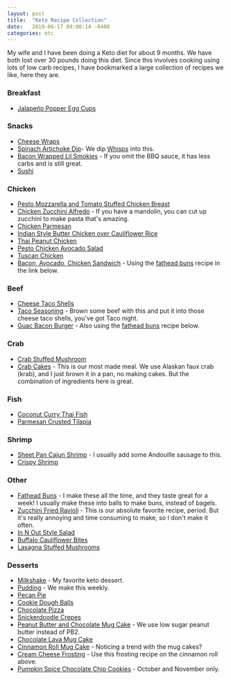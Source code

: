 ```yaml
---
layout: post
title:  "Keto Recipe Collection"
date:   2019-06-17 09:00:14 -0400
categories: etc
---
```


My wife and I have been doing a Keto diet for about 9 months. We have both lost over 30 pounds doing this diet. Since this involves cooking using lots of low carb recipes, I have bookmarked a large collection of recipes we like, here they are.

### Breakfast
* [Jalapeño Popper Egg Cups](https://www.ruled.me/jalapeno-popper-egg-cups/)


### Snacks
* [Cheese Wraps](https://www.isavea2z.com/no-carb-cheese-wrap-folios-copycat-recipe/)
* [Spinach Artichoke Dip](https://www.wholesomeyum.com/recipes/8-ingredient-spinach-artichoke-dip-low-carb-gluten-free/)- We dip [Whisps](https://amzn.to/2KVZHVX) into this.
* [Bacon Wrapped Lil Smokies](https://www.ruled.me/bbq-bacon-wrapped-smokies/) - If you omit the BBQ sauce, it has less carbs and is still great.
* [Sushi](https://www.wholesomeyum.com/recipes/keto-low-carb-sushi-rolls-recipe-healthy/)

### Chicken
* [Pesto Mozzarella and Tomato Stuffed Chicken Breast](https://laughingspatula.com/pesto-mozzarella-and-tomato-stuffed-chicken-breasts/#wprm-recipe-container-5260)
* [Chicken Zucchini Alfredo](https://www.delish.com/cooking/recipe-ideas/recipes/a51442/chicken-zucchini-alfredo-recipe/) - If you have a mandolin, you can cut up zucchini to make pasta that's amazing.
* [Chicken Parmesan](https://www.reddit.com/r/ketorecipes/comments/b7uso3/keto_chicken_parm/)
* [Indian Style Butter Chicken over Cauliflower Rice](https://www.reddit.com/r/ketorecipes/comments/aktsqw/the_best_keto_butter_chicken_over_cauliflower/)
* [Thai Peanut Chicken](https://www.reddit.com/r/ketorecipes/comments/bnxnwj/spicy_thai_peanut_chicken/)
* [Pesto Chicken Avocado Salad](https://www.savorylotus.com/pesto-chicken-avocado-salad/)
* [Tuscan Chicken](https://www.reddit.com/r/ketorecipes/comments/a4g6iw/creamy_tuscan_chicken_with_roasted_asparagus/)
* [Bacon, Avocado, Chicken Sandwich](https://www.reddit.com/r/ketorecipes/comments/9ag2pw/bacon_avocado_and_chicken_sandwich/?st=JLB65CHQ&sh=24d06f0a) - Using the [fathead buns](https://www.reddit.com/r/GifRecipes/comments/9scjzq/lowcarb_keto_bagels_fathead_dough/e8nph5x/ ) recipe in the link below.


### Beef
* [Cheese Taco Shells](https://www.delish.com/cooking/recipe-ideas/recipes/a52731/cheese-taco-shells-recipe/)
* [Taco Seasoning](https://www.lowcarbmaven.com/low-carb-taco-seasoning-keto-gluten-free/) - Brown some beef with this and put it into those cheese taco shells, you've got Taco night.
* [Guac Bacon Burger](https://www.reddit.com/r/ketorecipes/comments/9h93rf/guacamole_bacon_burger_on_cheesebuns/) - Also using the [fathead buns](https://www.reddit.com/r/GifRecipes/comments/9scjzq/lowcarb_keto_bagels_fathead_dough/e8nph5x/) recipe below.


### Crab
* [Crab Stuffed Mushroom](https://www.savorytooth.com/crab-stuffed-mushrooms/)
* [Crab Cakes](https://lowcarbyum.com/keto-crab-cakes/) - This is our most made meal. We use Alaskan faux crab (krab), and I just brown it in a pan, no making cakes. But the combination of ingredients here is great.


### Fish
* [Coconut Curry Thai Fish](https://www.dietdoctor.com/recipes/keto-thai-fish-curry-coconut)
* [Parmesan Crusted Tilapia](https://www.allrecipes.com/recipe/228056/parmesan-crusted-tilapia-fillets/)


### Shrimp
* [Sheet Pan Cajun Shrimp](https://keto-daily.com/keto-sheet-pan-shrimp-recipe/?fbclid=IwAR0zDUl6Q5PvkRquoFq99Xwzjjanm02ZhBHrzbuPznWzzozyDNafztqTc1M) - I usually add some Andouille sausage to this.
* [Crispy Shrimp](https://www.reddit.com/r/ketorecipes/comments/c1mr1y/crispy_shrimp_0g_carbs/)


### Other
* [Fathead Buns](https://www.reddit.com/r/GifRecipes/comments/9scjzq/lowcarb_keto_bagels_fathead_dough/e8nph5x/) - I make these all the time, and they taste great for a week! I usually make these into balls to make buns, instead of bagels.
* [Zucchini Fried Ravioli](https://culinarylion.com/recipes/zucchini-fried-ravioli/) - This is our absolute favorite recipe, period. But it's really annoying and time consuming to make, so I don't make it often.
* [In N Out Style Salad](https://www.reddit.com/r/ketorecipes/comments/409b7q/homemade_innoutinspired_animal_style_salad/)
* [Buffalo Cauliflower Bites](https://www.wholesomeyum.com/recipes/baked-healthy-buffalo-cauliflower-bites-wings-recipe/)
* [Lasagna Stuffed Mushrooms](https://www.reddit.com/r/ketorecipes/comments/99p88p/lasagna_stuffed_portobello_mushroom_with_bacon/)


### Desserts
* [Milkshake](https://drdavinahseats.com/recipes/keto-mudslide) - My favorite keto dessert.
* [Pudding](https://mooreorlesscooking.com/2015/06/17/lo-carb-pudding-dessert/) - We make this weekly.
* [Pecan Pie](https://www.reddit.com/r/ketorecipes/comments/9ur8un/keto_pecan_pie/)
* [Cookie Dough Balls](https://rskelton.com/keto-cookie-dough-balls/)
* [Chocolate Pizza](https://prettypies.com/recipe/low-carb-chocolate-pizza/)
* [Snickerdoodle Crepes](https://www.reddit.com/r/ketorecipes/comments/bj4dtu/snickerdoodle_crepes/)
* [Peanut Butter and Chocolate Mug Cake](https://www.reddit.com/r/ketorecipes/comments/bxgfgh/peanut_butter_and_chocolate_mug_cake_no_flour/) - We use low sugar peanut butter instead of PB2.
* [Chocolate Lava Mug Cake](https://www.lowcarbspark.com/keto-lava-cake/)
* [Cinnamon Roll Mug Cake](https://hip2keto.com/recipes/3-minute-keto-cinnamon-roll-mug-cake/) - Noticing a trend with the mug cakes?
* [Cream Cheese Frosting](https://www.wholesomeyum.com/recipes/low-carb-keto-cream-cheese-frosting-recipe/) - Use this frosting recipe on the cinnamon roll above.
* [Pumpkin Spice Chocolate Chip Cookies](https://peaceloveandlowcarb.com/keto-pumpkin-spice-chocolate-chip-cookies/) - October and November only.
